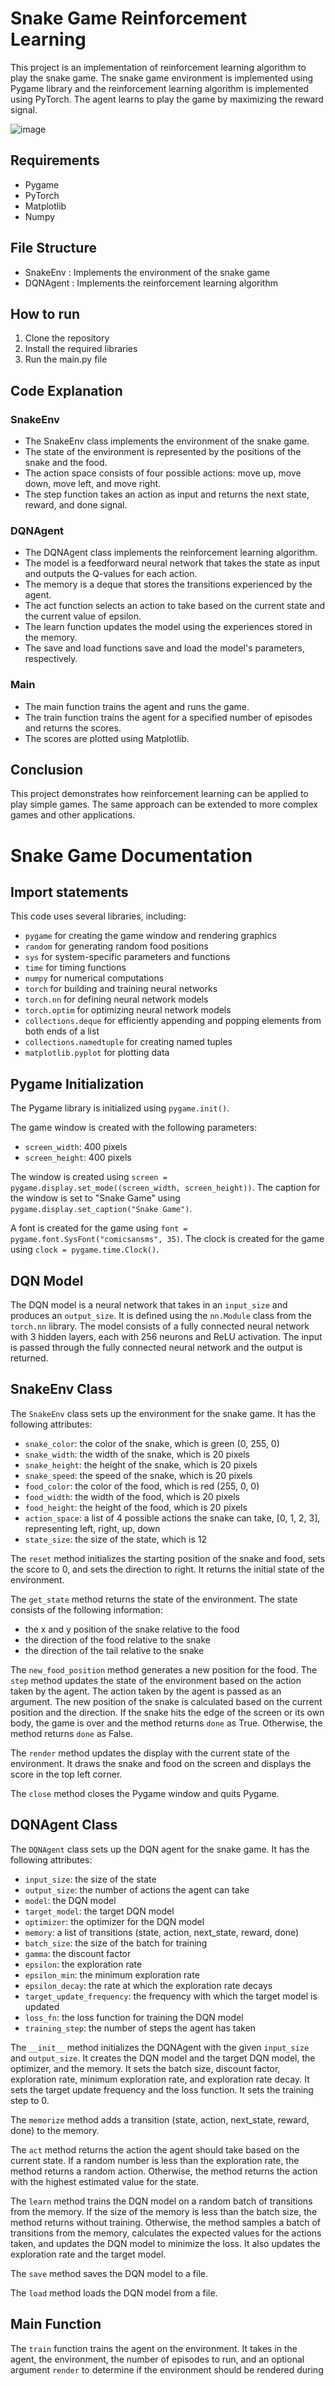 # Snake Game Reinforcement Learning

This project is an implementation of reinforcement learning algorithm to play the snake game. The snake game environment is implemented using Pygame library and the reinforcement learning algorithm is implemented using PyTorch. The agent learns to play the game by maximizing the reward signal.

![image](https://user-images.githubusercontent.com/22236987/235773176-1fef537e-c9c7-40d1-a22b-2fad63c60478.png)

## Requirements
- Pygame
- PyTorch
- Matplotlib
- Numpy

## File Structure
- SnakeEnv : Implements the environment of the snake game
- DQNAgent : Implements the reinforcement learning algorithm

## How to run
1. Clone the repository
2. Install the required libraries
3. Run the main.py file

## Code Explanation
### SnakeEnv
- The SnakeEnv class implements the environment of the snake game.
- The state of the environment is represented by the positions of the snake and the food.
- The action space consists of four possible actions: move up, move down, move left, and move right.
- The step function takes an action as input and returns the next state, reward, and done signal.

### DQNAgent
- The DQNAgent class implements the reinforcement learning algorithm.
- The model is a feedforward neural network that takes the state as input and outputs the Q-values for each action.
- The memory is a deque that stores the transitions experienced by the agent.
- The act function selects an action to take based on the current state and the current value of epsilon.
- The learn function updates the model using the experiences stored in the memory.
- The save and load functions save and load the model's parameters, respectively.

### Main
- The main function trains the agent and runs the game.
- The train function trains the agent for a specified number of episodes and returns the scores.
- The scores are plotted using Matplotlib.

## Conclusion
This project demonstrates how reinforcement learning can be applied to play simple games. The same approach can be extended to more complex games and other applications.


# Snake Game Documentation

## Import statements
This code uses several libraries, including:
- `pygame` for creating the game window and rendering graphics
- `random` for generating random food positions
- `sys` for system-specific parameters and functions
- `time` for timing functions
- `numpy` for numerical computations
- `torch` for building and training neural networks
- `torch.nn` for defining neural network models
- `torch.optim` for optimizing neural network models
- `collections.deque` for efficiently appending and popping elements from both ends of a list
- `collections.namedtuple` for creating named tuples
- `matplotlib.pyplot` for plotting data

## Pygame Initialization
The Pygame library is initialized using `pygame.init()`.

The game window is created with the following parameters:
- `screen_width`: 400 pixels
- `screen_height`: 400 pixels

The window is created using `screen = pygame.display.set_mode((screen_width, screen_height))`.
The caption for the window is set to "Snake Game" using `pygame.display.set_caption("Snake Game")`.

A font is created for the game using `font = pygame.font.SysFont("comicsansms", 35)`.
The clock is created for the game using `clock = pygame.time.Clock()`.

## DQN Model
The DQN model is a neural network that takes in an `input_size` and produces an `output_size`.
It is defined using the `nn.Module` class from the `torch.nn` library.
The model consists of a fully connected neural network with 3 hidden layers, each with 256 neurons and ReLU activation.
The input is passed through the fully connected neural network and the output is returned.

## SnakeEnv Class
The `SnakeEnv` class sets up the environment for the snake game.
It has the following attributes:
- `snake_color`: the color of the snake, which is green (0, 255, 0)
- `snake_width`: the width of the snake, which is 20 pixels
- `snake_height`: the height of the snake, which is 20 pixels
- `snake_speed`: the speed of the snake, which is 20 pixels
- `food_color`: the color of the food, which is red (255, 0, 0)
- `food_width`: the width of the food, which is 20 pixels
- `food_height`: the height of the food, which is 20 pixels
- `action_space`: a list of 4 possible actions the snake can take, [0, 1, 2, 3], representing left, right, up, down
- `state_size`: the size of the state, which is 12

The `reset` method initializes the starting position of the snake and food, sets the score to 0, and sets the direction to right.
It returns the initial state of the environment.

The `get_state` method returns the state of the environment.
The state consists of the following information:
- the x and y position of the snake relative to the food
- the direction of the food relative to the snake
- the direction of the tail relative to the snake

The `new_food_position` method generates a new position for the food.
The `step` method updates the state of the environment based on the action taken by the agent.
The action taken by the agent is passed as an argument.
The new position of the snake is calculated based on the current position and the direction.
If the snake hits the edge of the screen or its own body, the game is over and the method returns `done` as True.
Otherwise, the method returns `done` as False.

The `render` method updates the display with the current state of the environment.
It draws the snake and food on the screen and displays the score in the top left corner.

The `close` method closes the Pygame window and quits Pygame.

## DQNAgent Class
The `DQNAgent` class sets up the DQN agent for the snake game.
It has the following attributes:
- `input_size`: the size of the state
- `output_size`: the number of actions the agent can take
- `model`: the DQN model
- `target_model`: the target DQN model
- `optimizer`: the optimizer for the DQN model
- `memory`: a list of transitions (state, action, next_state, reward, done)
- `batch_size`: the size of the batch for training
- `gamma`: the discount factor
- `epsilon`: the exploration rate
- `epsilon_min`: the minimum exploration rate
- `epsilon_decay`: the rate at which the exploration rate decays
- `target_update_frequency`: the frequency with which the target model is updated
- `loss_fn`: the loss function for training the DQN model
- `training_step`: the number of steps the agent has taken

The `__init__` method initializes the DQNAgent with the given `input_size` and `output_size`.
It creates the DQN model and the target DQN model, the optimizer, and the memory.
It sets the batch size, discount factor, exploration rate, minimum exploration rate, and exploration rate decay.
It sets the target update frequency and the loss function.
It sets the training step to 0.

The `memorize` method adds a transition (state, action, next_state, reward, done) to the memory.

The `act` method returns the action the agent should take based on the current state.
If a random number is less than the exploration rate, the method returns a random action.
Otherwise, the method returns the action with the highest estimated value for the state.

The `learn` method trains the DQN model on a random batch of transitions from the memory.
If the size of the memory is less than the batch size, the method returns without training.
Otherwise, the method samples a batch of transitions from the memory, calculates the expected values for the actions taken, and updates the DQN model to minimize the loss.
It also updates the exploration rate and the target model.

The `save` method saves the DQN model to a file.

The `load` method loads the DQN model from a file.

## Main Function
The `train` function trains the agent on the environment.
It takes in the agent, the environment, the number of episodes to run, and an optional argument `render` to determine if the environment should be rendered during
